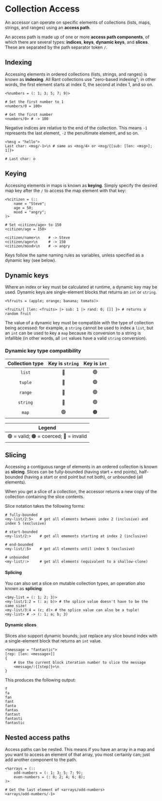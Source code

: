 # Collection Access

An accessor can operate on specific elements of collections (lists, maps, strings, and ranges) using an **access path**.

An access path is made up of one or more **access path components**, of which there are several types: **indices**, **keys**, **dynamic keys**, and **slices**.
These are separated by the path separator token `/`.

## Indexing

Accessing elements in ordered collections (lists, strings, and ranges) is known as **indexing**.
All Rant collections use "zero-based indexing"; in other words, the first element starts at index 0, the second at index 1, and so on.

```rant
<%numbers = (: 1; 3; 5; 7; 9)>

# Set the first number to 1
<numbers/0 = 100>

# Get the first number
<numbers/0> # -> 100
```

Negative indices are relative to the end of the collection. This means `-1` represents the last element, `-2` the penultimate element, and so on.

```rant
<%msg = "hello">
Last char: <msg/-1>\n # same as <msg/4> or <msg/{[sub: [len: <msg>]; 1]}>

# Last char: o
```

## Keying

Accessing elements in maps is known as **keying**. 
Simply specify the desired map key after the `/` to access the map element with that key:

```rant
<%citizen = (::
    name = "Steve";
    age = 50;
    mood = "angry";
)>

# Set <citizen/age> to 150
<citizen/age = 150>

<citizen/name>\n    # -> Steve
<citizen/age>\n     # -> 150
<citizen/mood>\n    # -> angry
```

Keys follow the same naming rules as variables, unless specified as a dynamic key (see below).

## Dynamic keys

Where an index or key must be calculated at runtime, a dynamic key may be used. Dynamic keys are single-element blocks that returns an `int` or `string`.

```rant
<%fruits = (apple; orange; banana; tomato)>

<fruits/{ [len: <fruits> |> sub: 1 |> rand: 0; []] }> # returns a random fruit
```

The value of a dynamic key must be compatible with the type of collection being accessed: for example, a `string` cannot be used to index a `list`, but an `int` can be used to key a `map` because its conversion to a string is infallible (in other words, all `int` values have a valid `string` conversion).

### Dynamic key type compatibility


|Collection type|Key is `string`|Key is `int`|
|:-------------:|:-------------:|:----------:|
|`list`  |🔴|🟢|
|`tuple` |🔴|🟢|
|`range` |🔴|🟢|
|`string`|🔴|🟢|
|`map`   |🟢|🟠|

<p></p>

|Legend                                    |
|:----------------------------------------:|
|🟢 = valid; 🟠 = coerced; 🔴 = invalid|

## Slicing

Accessing a contiguous range of elements in an ordered collection is known as **slicing**. 
Slices can be fully-bounded (having start + end points), half-bounded (having a start or end point but not both), or unbounded (all elements).

When you get a slice of a collection, the accessor returns a new copy of the collection containing the slice contents.

Slice notation takes the following forms:

```rant
# fully-bounded
<my-list/2:5>   # get all elements between index 2 (inclusive) and index 5 (exclusive)

# start-bounded
<my-list/2:>    # get all emements starting at index 2 (inclusive)

# end-bounded
<my-list/:5>    # get all elements until index 5 (exclusive)

# unbounded
<my-list/:>     # get all elements (equivalent to a shallow-clone)
```

#### Splicing

You can also set a slice on mutable collection types, an operation also known as **splicing**:

```rant
<$my-list = (: 1; 2; 3)>
<my-list/1:2 = (: a; b)> # the splice value doesn't have to be the same size!
<my-list/3:4 = (c; d)> # the splice value can also be a tuple!
<my-list> # -> (: 1; a; b; 3)
```

#### Dynamic slices

Slices also support dynamic bounds; just replace any slice bound index with a single-element block that returns an `int` value.

```rant
<%message = "fantastic">
[rep: [len: <message>]]
{
    # Use the current block iteration number to slice the message
    <message/:{[step]}>\n
}
```
This produces the following output:
```
f 
fa
fan
fant
fanta
fantas
fantast
fantasti
fantastic
```

## Nested access paths

Access paths can be nested. This means if you have an array in a map and you want to access an element of that array, you most certainly can; just add another component to the path.

```rant
<%arrays = (::
    odd-numbers = (: 1; 3; 5; 7; 9);
    even-numbers = (: 0; 2; 4; 6; 8);
)>

# Get the last element of <arrays/odd-numbers>
<arrays/odd-numbers/-1>
```